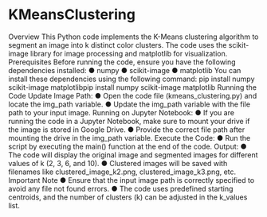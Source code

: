 # KMeansClustering
Overview
This Python code implements the K-Means clustering algorithm to segment an image into k distinct color clusters. The code uses the scikit-image library for image processing and matplotlib for visualization.
Prerequisites
Before running the code, ensure you have the following dependencies installed:
● numpy
● scikit-image ● matplotlib
You can install these dependencies using the following command:
pip install numpy scikit-image matplotlibpip install numpy scikit-image matplotlib
Running the Code
Update Image Path:
● Open the code file (kmeans_clustering.py) and locate the img_path
variable.
● Update the img_path variable with the file path to your input image.
Running on Jupyter Notebook:
● If you are running the code in a Jupyter Notebook, make sure to mount
your drive if the image is stored in Google Drive.
● Provide the correct file path after mounting the drive in the img_path variable.
Execute the Code:
● Run the script by executing the main() function at the end of the code.
Output:
● The code will display the original image and segmented images for
different values of k (2, 3, 6, and 10).
● Clustered images will be saved with filenames like
clustered_image_k2.png, clustered_image_k3.png, etc. Important Note
● Ensure that the input image path is correctly specified to avoid any file not found errors.
● The code uses predefined starting centroids, and the number of clusters (k) can be adjusted in the k_values list.
